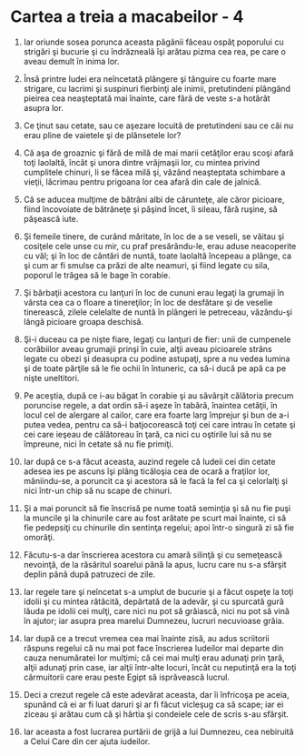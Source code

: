 # Cartea a treia a macabeilor - 4

1. Iar oriunde sosea porunca aceasta păgânii făceau ospăţ poporului cu strigări şi bucurie şi cu îndrăzneală îşi arătau pizma cea rea, pe care o aveau demult în inima lor. 

2. Însă printre Iudei era neîncetată plângere şi tânguire cu foarte mare strigare, cu lacrimi şi suspinuri fierbinţi ale inimii, pretutindeni plângând pieirea cea neaşteptată mai înainte, care fără de veste s-a hotărât asupra lor. 

3. Ce ţinut sau cetate, sau ce aşezare locuită de pretutindeni sau ce căi nu erau pline de vaietele şi de plânsetele lor? 

4. Că aşa de groaznic şi fără de milă de mai marii cetăţilor erau scoşi afară toţi laolaltă, încât şi unora dintre vrăjmaşii lor, cu mintea privind cumplitele chinuri, li se făcea milă şi, văzând neaşteptata schimbare a vieţii, lăcrimau pentru prigoana lor cea afară din cale de jalnică. 

5. Că se aducea mulţime de bătrâni albi de cărunteţe, ale căror picioare, fiind încovoiate de bătrâneţe şi păşind încet, îi sileau, fără ruşine, să păşească iute. 

6. Şi femeile tinere, de curând măritate, în loc de a se veseli, se văitau şi cosiţele cele unse cu mir, cu praf presărându-le, erau aduse neacoperite cu văl; şi în loc de cântări de nuntă, toate laolaltă începeau a plânge, ca şi cum ar fi smulse ca prăzi de alte neamuri, şi fiind legate cu sila, poporul le trăgea să le bage în corabie. 

7. Şi bărbaţii acestora cu lanţuri în loc de cununi erau legaţi la grumaji în vârsta cea ca o floare a tinereţilor; în loc de desfătare şi de veselie tinerească, zilele celelalte de nuntă în plângeri le petreceau, văzându-şi lângă picioare groapa deschisă. 

8. Şi-i duceau ca pe nişte fiare, legaţi cu lanţuri de fier: unii de cumpenele corăbiilor aveau grumajii prinşi în cuie, alţii aveau picioarele strâns legate cu obezi şi deasupra cu podine astupaţi, spre a nu vedea lumina şi de toate părţile să le fie ochii în întuneric, ca să-i ducă pe apă ca pe nişte uneltitori. 

9. Pe aceştia, după ce i-au băgat în corabie şi au săvârşit călătoria precum poruncise regele, a dat ordin să-i aşeze în tabără, înaintea cetăţii, în locul cel de alergare al cailor, care era foarte larg împrejur şi bun de a-i putea vedea, pentru ca să-i batjocorească toţi cei care intrau în cetate şi cei care ieşeau de călătoreau în ţară, ca nici cu oştirile lui să nu se împreune, nici în cetate să nu fie primiţi. 

10. Iar după ce s-a făcut aceasta, auzind regele că Iudeii cei din cetate adesea ies pe ascuns îşi plâng ticăloşia cea de ocară a fraţilor lor, mâniindu-se, a poruncit ca şi acestora să le facă la fel ca şi celorlalţi şi nici într-un chip să nu scape de chinuri. 

11. Şi a mai poruncit să fie înscrisă pe nume toată seminţia şi să nu fie puşi la muncile şi la chinurile care au fost arătate pe scurt mai înainte, ci să fie pedepsiţi cu chinurile din sentinţa regelui; apoi într-o singură zi să fie omorâţi. 

12. Făcutu-s-a dar înscrierea acestora cu amară silinţă şi cu semeţească nevoinţă, de la răsăritul soarelui până la apus, lucru care nu s-a sfârşit deplin până după patruzeci de zile. 

13. Iar regele tare şi neîncetat s-a umplut de bucurie şi a făcut ospeţe la toţi idolii şi cu mintea rătăcită, depărtată de la adevăr, şi cu spurcată gură lăuda pe idolii cei mulţi, care nici nu pot să grăiască, nici nu pot să vină în ajutor; iar asupra prea marelui Dumnezeu, lucruri necuvioase grăia. 

14. Iar după ce a trecut vremea cea mai înainte zisă, au adus scriitorii răspuns regelui că nu mai pot face înscrierea Iudeilor mai departe din cauza nenumăratei lor mulţimi; că cei mai mulţi erau adunaţi prin ţară, alţii adunaţi prin case, iar alţii într-alte locuri, încât cu neputinţă era la toţi cârmuitorii care erau peste Egipt să isprăvească lucrul. 

15. Deci a crezut regele că este adevărat aceasta, dar îi înfricoşa pe aceia, spunând că ei ar fi luat daruri şi ar fi făcut vicleşug ca să scape; iar ei ziceau şi arătau cum că şi hârtia şi condeiele cele de scris s-au sfârşit. 

16. Iar aceasta a fost lucrarea purtării de grijă a lui Dumnezeu, cea nebiruită a Celui Care din cer ajuta iudeilor. 

